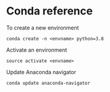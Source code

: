  
 # Conda reference
 
To create a new environment  
``` 
conda create -n <envname> python=3.8
```
Activate an environment
```
source activate <envname>
```
Update Anaconda navigator
```
conda update anaconda-navigator
````

